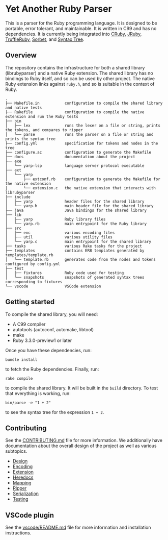 # Yet Another Ruby Parser

This is a parser for the Ruby programming language. It is designed to be portable, error tolerant, and maintainable. It is written in C99 and has no dependencies. It is currently being integrated into [CRuby](https://github.com/ruby/ruby), [JRuby](https://github.com/jruby/jruby), [TruffleRuby](https://github.com/oracle/truffleruby), [Sorbet](https://github.com/sorbet/sorbet), and [Syntax Tree](https://github.com/ruby-syntax-tree/syntax_tree).

## Overview

The repository contains the infrastructure for both a shared library (librubyparser) and a native Ruby extension. The shared library has no bindings to Ruby itself, and so can be used by other project. The native Ruby extension links against `ruby.h`, and so is suitable in the context of Ruby.

```
.
├── Makefile.in           configuration to compile the shared library and native tests
├── Rakefile              configuration to compile the native extension and run the Ruby tests
├── bin
│   ├── lex               runs the lexer on a file or string, prints the tokens, and compares to ripper
│   └── parse             runs the parser on a file or string and prints the syntax tree
├── config.yml            specification for tokens and nodes in the tree
├── configure.ac          configuration to generate the Makefile
├── docs                  documentation about the project
├── exe
│   └── yarp-lsp          language server protocol executable
├── ext
│   └── yarp
│       ├── extconf.rb    configuration to generate the Makefile for the native extension
│       └── extension.c   the native extension that interacts with librubyparser
├── include
│   ├── yarp              header files for the shared library
│   └── yarp.h            main header file for the shared library
├── java                  Java bindings for the shared library
├── lib
│   ├── yarp              Ruby library files
│   └── yarp.rb           main entrypoint for the Ruby library
├── src
│   ├── enc               various encoding files
│   ├── util              various utility files
│   └── yarp.c            main entrypoint for the shared library
├── tasks                 various Rake tasks for the project
├── templates             contains ERB templates generated by templates/template.rb
│   └── template.rb       generates code from the nodes and tokens configured by config.yml
├── test
│   ├── fixtures          Ruby code used for testing
│   └── snapshots         snapshots of generated syntax trees corresponding to fixtures
└── vscode                VSCode extension
```

## Getting started

To compile the shared library, you will need:

* A C99 compiler
* autotools (autoconf, automake, libtool)
* make
* Ruby 3.3.0-preview1 or later

Once you have these dependencies, run:

```
bundle install
```

to fetch the Ruby dependencies. Finally, run:

```
rake compile
```

to compile the shared library. It will be built in the `build` directory. To test that everything is working, run:

```
bin/parse -e "1 + 2"
```

to see the syntax tree for the expression `1 + 2`.

## Contributing

See the [CONTRIBUTING.md](CONTRIBUTING.md) file for more information. We additionally have documentation about the overall design of the project as well as various subtopics.

* [Design](docs/design.md)
* [Encoding](docs/encoding.md)
* [Extension](docs/extension.md)
* [Heredocs](docs/heredocs.md)
* [Mapping](docs/mapping.md)
* [Ripper](docs/ripper.md)
* [Serialization](docs/serialization.md)
* [Testing](docs/testing.md)

## VSCode plugin

See the [vscode/README.md](vscode/README.md) file for more information and installation instructions.
